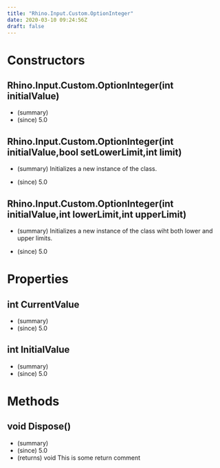 ```yaml
---
title: "Rhino.Input.Custom.OptionInteger"
date: 2020-03-10 09:24:56Z
draft: false
---
```


# Constructors
## Rhino.Input.Custom.OptionInteger(int initialValue)
- (summary) 
- (since) 5.0
## Rhino.Input.Custom.OptionInteger(int initialValue,bool setLowerLimit,int limit)
- (summary) 
     Initializes a new instance of the  class.
     
- (since) 5.0
## Rhino.Input.Custom.OptionInteger(int initialValue,int lowerLimit,int upperLimit)
- (summary) 
     Initializes a new instance of the  class wiht both lower and upper limits.
     
- (since) 5.0
# Properties
## int CurrentValue
- (summary) 
- (since) 5.0
## int InitialValue
- (summary) 
- (since) 5.0
# Methods
## void Dispose()
- (summary) 
- (since) 5.0
- (returns) void This is some return comment
